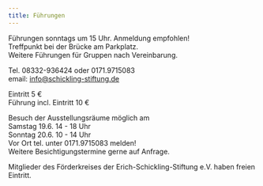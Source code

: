 ```yaml
---
title: Führungen
---
```


Führungen sonntags um 15 Uhr. Anmeldung empfohlen!    
Treffpunkt bei der Brücke am Parkplatz.   
Weitere Führungen für Gruppen nach Vereinbarung.   
  
Tel. 08332-936424 oder 0171.9715083    
email: info@schickling-stiftung.de  

Eintritt 5 €  
Führung incl. Eintritt 10 € 

  

Besuch der Ausstellungsräume möglich am     
Samstag  19.6. 14 - 18 Uhr  
Sonntag 20.6. 10 - 14 Uhr  
Vor Ort tel. unter 0171.9715083 melden!  
Weitere Besichtigungstermine gerne auf Anfrage.


Mitglieder des Förderkreises der Erich-Schickling-Stiftung e.V. haben freien Eintritt.








